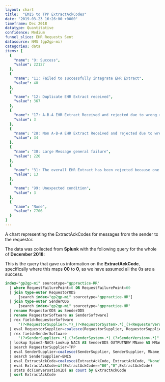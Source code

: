 ```yaml
---
layout: chart
title:  "EMIS to TPP ExtractAckCodes"
date: "2019-03-23 16:26:00 +0000"
timeframe: Dec 2018
datatype: Quantitative
confidence: Medium
funnel_slice: EHR Requests Sent
datasource: NMS (gp2gp-mi)
categories: data
items: [
  {
    "name": "0: Success",
    "value": 22127
  },
  {
    "name": "11: Failed to successfully integrate EHR Extract",
    "value": 40
  },
  {
    "name": "12: Duplicate EHR Extract received",
    "value": 367
  },
  {
    "name": "17: A-B-A EHR Extract Received and rejected due to wrong record or wrong patient",
    "value": 3
  },
  {
    "name": "28: Non A-B-A EHR Extract Received and rejected due to wrong record or wrong patient",
    "value": 34
  },
  {
    "name": "30: Large Message general failure",
    "value": 226
  },
  {
    "name": "31: The overall EHR Extract has been rejected because one or more attachments via Large Messages were not received",
    "value": 13
  },
  {
    "name": "99: Unexpected condition",
    "value": 3
  },
  {
    "name": "None",
    "value": 7706
  }
]
---
```

A chart representing the ExtractAckCodes for messages from the sender to the requestor.

The data was collected from **Splunk** with the following query for the whole of **December 2018**:

This is the query that gave us information on the **ExtractAckCode**, specifically where this maps **00** to **0**, as we have assumed all the 0s are a success.
```sql
index="gp2gp-mi" sourcetype="gppractice-RR"     
  | where RequestFailurePoint=0 OR RequestFailurePoint=60      
  | join type=outer RequestorODS
      [search index="gp2gp-mi" sourcetype="gppractice-HR"]      
  | join type=outer SenderODS          
      [search index="gp2gp-mi" sourcetype="gppractice-HR"            
  | rename RequestorODS as SenderODS            
  | rename RequestorSoftware as SenderSoftware]     
  | rex field=RequestorSoftware        
      "(?<RequestorSupplier>.*)_(?<RequestorSystem>.*)_(?<RequestorVersion>.*)"     
  | eval RequestorSupplier=coalesce(RequestorSupplier, RequestorSupplier, "Unknown")     
  | rex field=SenderSoftware        
      "(?<SenderSupplier>.*)_(?<SenderSystem>.*)_(?<SenderVersion>.*)"     
  | lookup Spine2-NACS-Lookup NACS AS SenderODS OUTPUTNEW MName AS MName     
  | search RequestorSupplier=TPP 
  | eval SenderSupplier=coalesce(SenderSupplier, SenderSupplier, MName, MName, "Unknown")     
  | search SenderSupplier=EMIS 
  | eval ExtractAckCode=coalesce(ExtractAckCode, ExtractAckCode, "None")
  | eval ExtractAckCode=if(ExtractAckCode=="00","0",ExtractAckCode)
  | stats dc(ConversationID) as count by ExtractAckCode 
  | sort ExtractAckCode
```
